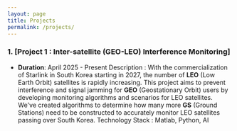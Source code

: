 ```yaml
---
layout: page
title: Projects
permalink: /projects/
---
```

### 1. [Project 1 : Inter-satellite (GEO-LEO) Interference Monitoring]

* **Duration**: April 2025 - Present
Description : With the commercialization of Starlink in South Korea starting in 2027, the number of **LEO** (Low Earth Orbit) satellites is rapidly increasing. This project aims to prevent interference and signal jamming for **GEO** (Geostationary Orbit) users by developing monitoring algorithms and scenarios for LEO satellites. We've created algorithms to determine how many more **GS** (Ground Stations) need to be constructed to accurately monitor LEO satellites passing over South Korea.
Technology Stack : Matlab, Python, AI

